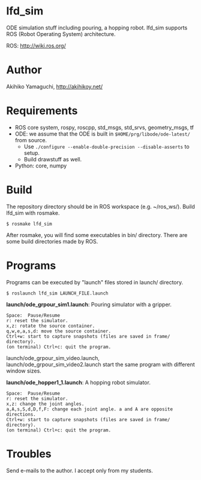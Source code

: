 lfd_sim
==================
ODE simulation stuff including pouring, a hopping robot.
lfd_sim supports ROS (Robot Operating System) architecture.

ROS:
http://wiki.ros.org/

Author
==================
Akihiko Yamaguchi, http://akihikoy.net/


Requirements
==================
- ROS core system, rospy, roscpp, std_msgs, std_srvs, geometry_msgs, tf
- ODE: we assume that the ODE is built in `$HOME/prg/libode/ode-latest/` from source.
  - Use `./configure --enable-double-precision --disable-asserts` to setup.
  - Build drawstuff as well.
- Python: core, numpy


Build
==================
The repository directory should be in ROS workspace (e.g. ~/ros_ws/).
Build lfd_sim with rosmake.

```
$ rosmake lfd_sim
```

After rosmake, you will find some executables in bin/ directory.
There are some build directories made by ROS.


Programs
==================
Programs can be executed by "launch" files stored in launch/ directory.

```
$ roslaunch lfd_sim LAUNCH_FILE.launch
```

**launch/ode_grpour_sim1.launch**:
Pouring simulator with a gripper.

```
Space:  Pause/Resume
r: reset the simulator.
x,z: rotate the source container.
q,w,e,a,s,d: move the source container.
Ctrl+w: start to capture snapshots (files are saved in frame/ directory).
(on terminal) Ctrl+c: quit the program.
```

launch/ode_grpour_sim_video.launch, launch/ode_grpour_sim_video2.launch start the same program with different window sizes.


**launch/ode_hopper1_1.launch**:
A hopping robot simulator.

```
Space:  Pause/Resume
r: reset the simulator.
x,z: change the joint angles.
a,A,s,S,d,D,f,F: change each joint angle. a and A are opposite directions.
Ctrl+w: start to capture snapshots (files are saved in frame/ directory).
(on terminal) Ctrl+c: quit the program.
```


Troubles
==================
Send e-mails to the author.  I accept only from my students.
